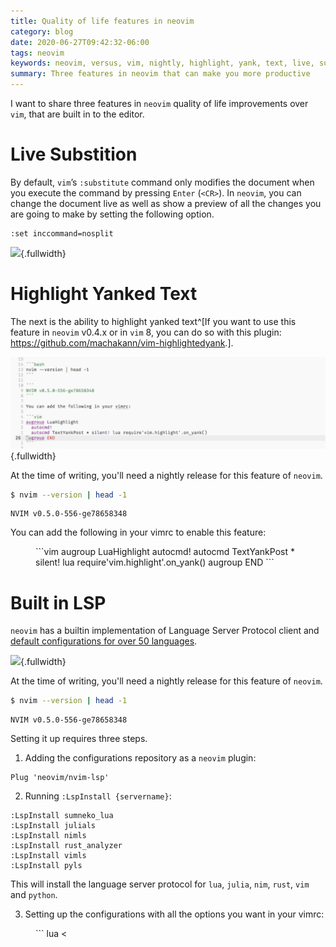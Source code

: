 ```yaml
---
title: Quality of life features in neovim
category: blog
date: 2020-06-27T09:42:32-06:00
tags: neovim
keywords: neovim, versus, vim, nightly, highlight, yank, text, live, substitution, built, in, lsp, language, server, protocol, client
summary: Three features in neovim that can make you more productive
---
```


I want to share three features in `neovim` quality of life improvements over `vim`, that are built in to the editor.

# Live Substition

By default, `vim`’s `:substitute` command only modifies the document when you execute the command by pressing `Enter` (`<CR>`).
In `neovim`, you can change the document live as well as show a preview of all the changes you are going to make by setting the following option.

```
:set inccommand=nosplit
```

![](images/nvim-live-substitition.mov.gif){.fullwidth}

# Highlight Yanked Text

The next is the ability to highlight yanked text^[If you want to use this feature in `neovim` v0.4.x or in `vim` 8, you can do so with this plugin: <https://github.com/machakann/vim-highlightedyank>.].

![](images/nvim-highlight-yank.mov.gif){.fullwidth}

At the time of writing, you'll need a nightly release for this feature of `neovim`.

```bash
$ nvim --version | head -1
```

```
NVIM v0.5.0-556-ge78658348
```

You can add the following in your vimrc to enable this feature:

<figure class="fullwidth">
```vim
augroup LuaHighlight
  autocmd!
  autocmd TextYankPost * silent! lua require'vim.highlight'.on_yank()
augroup END
```
</figure>

# Built in LSP

`neovim` has a builtin implementation of Language Server Protocol client and [default configurations for over 50 languages](https://github.com/neovim/nvim-lsp).

![](images/nvim-builtin-lsp.mov.gif){.fullwidth}

At the time of writing, you'll need a nightly release for this feature of `neovim`.

```bash
$ nvim --version | head -1
```

```
NVIM v0.5.0-556-ge78658348
```

Setting it up requires three steps.

1) Adding the configurations repository as a `neovim` plugin:

```
Plug 'neovim/nvim-lsp'
```

2) Running `:LspInstall {servername}`:

```vim
:LspInstall sumneko_lua
:LspInstall julials
:LspInstall nimls
:LspInstall rust_analyzer
:LspInstall vimls
:LspInstall pyls
```

This will install the language server protocol for `lua`, `julia`, `nim`, `rust`, `vim` and `python`.

3) Setting up the configurations with all the options you want in your vimrc:

<figure class="fullwidth">
```
lua <<EOF
    local nvim_lsp = require'nvim_lsp'
    nvim_lsp.sumneko_lua.setup()
    nvim_lsp.julials.setup()
    nvim_lsp.nimls.setup()
    nvim_lsp.vimls.setup()
    nvim_lsp.pyls.setup{
        settings = {
            pyls = {
                configurationSources = {
                    pycodestyle,
                    flake8
                }
            }
        }
    }
EOF
```
</figure>
